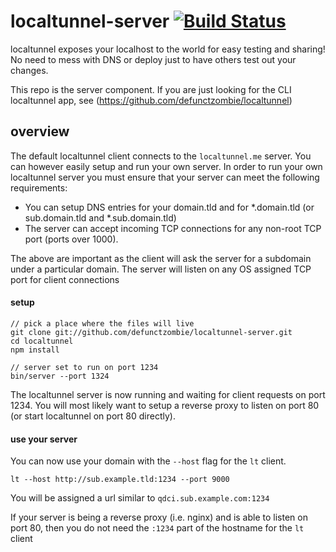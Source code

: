 # localtunnel-server [![Build Status](https://secure.travis-ci.org/defunctzombie/localtunnel-server.png)](http://travis-ci.org/defunctzombie/localtunnel-serer) #

localtunnel exposes your localhost to the world for easy testing and sharing! No need to mess with DNS or deploy just to have others test out your changes.

This repo is the server component. If you are just looking for the CLI localtunnel app, see (https://github.com/defunctzombie/localtunnel)

## overview ##

The default localtunnel client connects to the ```localtunnel.me``` server. You can however easily setup and run your own server. In order to run your own localtunnel server you must ensure that your server can meet the following requirements:

* You can setup DNS entries for your domain.tld and for *.domain.tld (or sub.domain.tld and *.sub.domain.tld)
* The server can accept incoming TCP connections for any non-root TCP port (ports over 1000).

The above are important as the client will ask the server for a subdomain under a particular domain. The server will listen on any OS assigned TCP port for client connections

#### setup

```shell
// pick a place where the files will live
git clone git://github.com/defunctzombie/localtunnel-server.git
cd localtunnel
npm install

// server set to run on port 1234
bin/server --port 1324
```

The localtunnel server is now running and waiting for client requests on port 1234. You will most likely want to setup a reverse proxy to listen on port 80 (or start localtunnel on port 80 directly).

#### use your server

You can now use your domain with the ```--host``` flag for the ```lt``` client.
```shell
lt --host http://sub.example.tld:1234 --port 9000
```

You will be assigned a url similar to ```qdci.sub.example.com:1234```

If your server is being a reverse proxy (i.e. nginx) and is able to listen on port 80, then you do not need the ```:1234``` part of the hostname for the ```lt``` client
